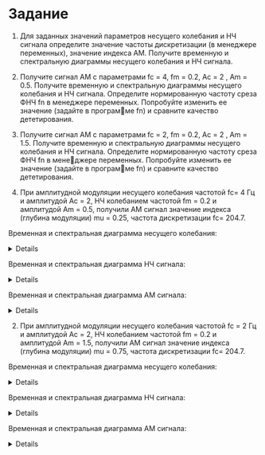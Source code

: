 # Задание 

1. Для заданных значений параметров несущего колебания и НЧ сигнала
определите значение частоты дискретизации (в менеджере переменных),
значение индекса АМ. Получите временную и спектральную диаграммы
несущего колебания и НЧ сигнала.

2. Получите сигнал АМ с параметрами fc = 4, fm = 0.2, Ac = 2 , Am = 0.5.
Получите временную и спектральную диаграммы несущего колебания и
НЧ сигнала. Определите нормированную частоту среза ФНЧ fn в менеджере переменных. Попробуйте изменить ее значение (задайте в программе fn) и сравните качество дететирования.

3. Получите сигнал АМ с параметрами fc = 2, fm = 0.2, Ac = 2 , Am = 1.5.
Получите временную и спектральную диаграммы несущего колебания и
НЧ сигнала. Определите нормированную частоту среза ФНЧ fn в менеджере переменных. Попробуйте изменить ее значение (задайте в программе fn) и сравните качество дететирования.

1. При амплитудной модуляции несущего колебания частотой fc= 4 Гц и амплитудой Ac = 2, НЧ колебанием частотой fm = 0.2 и амплитудой Am = 0.5, получили АМ сигнал значение индекса (глубина модуляции) mu = 0.25, частота дискретизации fc= 204.7.

Временная и спектральная диаграмма несущего колебания:

<details>
<img src = "https://github.com/SeregaSH2108/SEREJA21/blob/main/Занятие%205/Домашнее%20задание%20Калачиков%20А.А/Несущее%20колебание.png">
<img src = "https://github.com/SeregaSH2108/SEREJA21/blob/main/Занятие%205/Домашнее%20задание%20Калачиков%20А.А/Спектр%20несущего%20колебания.png">
</details>

Временная и спектральная диаграмма НЧ сигнала:

<details>
<img src = "https://github.com/SeregaSH2108/SEREJA21/blob/main/Занятие%205/Домашнее%20задание%20Калачиков%20А.А/НЧ%20сигнал.png">
<img src = "https://github.com/SeregaSH2108/SEREJA21/blob/main/Занятие%205/Домашнее%20задание%20Калачиков%20А.А/Спектр%20НЧ%20сигнала.png">
</details>

Временная и спектральная диаграмма АМ сигнала:

<details>
<img src = "https://github.com/SeregaSH2108/SEREJA21/blob/main/Занятие%205/Домашнее%20задание%20Калачиков%20А.А/АМ%20сигнал.png">
<img src = "https://github.com/SeregaSH2108/SEREJA21/blob/main/Занятие%205/Домашнее%20задание%20Калачиков%20А.А/Спектр%20АМ%20сигнала.png">
</details>

2. При амплитудной модуляции несущего колебания частотой fc = 2 Гц и амплитудой Ac = 2, НЧ колебанием частотой fm = 0.2 и амплитудой Am = 1.5, получили АМ сигнал значение индекса (глубина модуляции) mu = 0.75, частота дискретизации fc= 204.7.

Временная и спектральная диаграмма несущего колебания:

<details>
<img src = "https://github.com/SeregaSH2108/SEREJA21/blob/main/Занятие%205/Домашнее%20задание%20Калачиков%20А.А/Несущее%20колебание2.png">
<img src = "https://github.com/SeregaSH2108/SEREJA21/blob/main/Занятие%205/Домашнее%20задание%20Калачиков%20А.А/Спектр%20несущего%20колебания2.png">
</details>

Временная и спектральная диаграмма НЧ сигнала:

<details>
<img src = "https://github.com/SeregaSH2108/SEREJA21/blob/main/Занятие%205/Домашнее%20задание%20Калачиков%20А.А/НЧ%20сигнал2.png">
<img src = "https://github.com/SeregaSH2108/SEREJA21/blob/main/Занятие%205/Домашнее%20задание%20Калачиков%20А.А/Спектр%20НЧ%20сигнала2.png">
</details>

Временная и спектральная диаграмма АМ сигнала:

<details>
<img src = "https://github.com/SeregaSH2108/SEREJA21/blob/main/Занятие%205/Домашнее%20задание%20Калачиков%20А.А/АМ%20сигнал2.png">
<img src = "https://github.com/SeregaSH2108/SEREJA21/blob/main/Занятие%205/Домашнее%20задание%20Калачиков%20А.А/Спектр%20АМ%20сигнала2.png">
</details>